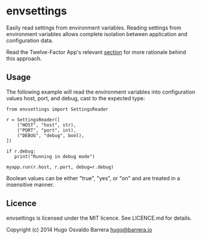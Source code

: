 envsettings
===========

Easily read settings from environment variables.  Reading settings from
environment variables allows complete isolation between application and
configuration data.

Read the Twelve-Factor App's relevant [section](http://12factor.net/config)
for more rationale behind this approach.

Usage
-----

The following example will read the environment variables into configuration
values host, port, and debug, cast to the expected type:

```
from envsettings import SettingsReader

r = SettingsReader([
    ("HOST", "host", str),
    ("PORT", "port", int),
    ("DEBUG", "debug", bool),
])

if r.debug:
   print("Running in debug mode")

myapp.run(r.host, r.port, debug=r.debug)
```

Boolean values can be either "true", "yes", or "on" and are treated in a
insensitive manner.

Licence
-------

envsettings is licensed under the MIT licence. See LICENCE.md for details.

Copyright (c) 2014 Hugo Osvaldo Barrera <hugo@barrera.io>
